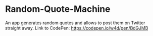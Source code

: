 # Random-Quote-Machine
An app generates random quotes and allows to post them on Twitter straight away. Link to CodePen: https://codepen.io/w4d/pen/BdGJMB
